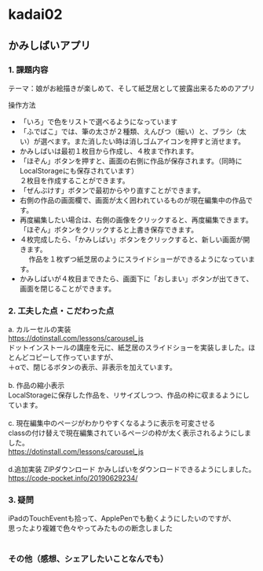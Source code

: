 # kadai02
## かみしばいアプリ<br>

### 1. 課題内容<br>
テーマ：娘がお絵描きが楽しめて、そして紙芝居として披露出来るためのアプリ<br>

操作方法<br>
- 「いろ」で色をリストで選べるようになっています<br>
- 「ふでばこ」では、筆の太さが２種類、えんぴつ（細い）と、ブラシ（太い）が選べます。また消したい時は消しゴムアイコンを押すと消せます。<br>
- かみしばいは最初１枚目から作成し、４枚まで作れます。<br>
- 「ほぞん」ボタンを押すと、画面の右側に作品が保存されます。（同時にLocalStorageにも保存されています）<br>
  ２枚目を作成することができます。<br>
- 「ぜんぶけす」ボタンで最初からやり直すことができます。<br>
- 右側の作品の画面欄で、画面が太く囲われているものが現在編集中の作品です。<br>
- 再度編集したい場合は、右側の画像をクリックすると、再度編集できます。「ほぞん」ボタンをクリックすると上書き保存できます。<br>
- ４枚完成したら、「かみしばい」ボタンをクリックすると、新しい画面が開きます。<br>
　 作品を１枚ずつ紙芝居のようにスライドショーができるようになっています。<br>
- かみしばいが４枚目まできたら、画面下に「おしまい」ボタンが出てきて、画面を閉じることができます。<br>

### 2. 工夫した点・こだわった点<br>

  a. カルーセルの実装<br>
  https://dotinstall.com/lessons/carousel_js<br>
  ドットインストールの講座を元に、紙芝居のスライドショーを実装しました。ほとんどコピーして作っていますが、<br>
  ＋αで、閉じるボタンの表示、非表示を加えています。<br>
  <br>
  b. 作品の縮小表示<br>
  LocalStorageに保存した作品を、リサイズしつつ、作品の枠に収まるようにしています。<br>
  <br>
  c. 現在編集中のページがわかりやすくなるように表示を可変させる<br>
  classの付け替えで現在編集されているページの枠が太く表示されるようにしました。<br>
  https://dotinstall.com/lessons/carousel_js<br>
  <br>
  d.追加実装 ZIPダウンロード
  かみしばいをダウンロードできるようにしました。
  https://code-pocket.info/20190629234/

### 3. 疑問<br>
iPadのTouchEventも拾って、ApplePenでも動くようにしたいのですが、<br>
思ったより複雑で色々やってみたものの断念しました<br>
<br>

### その他（感想、シェアしたいことなんでも）<br>
